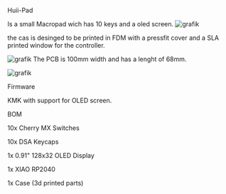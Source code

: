 Huii-Pad

Is a small Macropad wich has 10 keys and a oled screen.
![grafik](https://github.com/user-attachments/assets/db4c3bf0-86e1-4da8-9672-227c14230413)

the cas is desinged to be printed in FDM with a pressfit cover and a SLA printed window for the controller.

![grafik](https://github.com/user-attachments/assets/300e2016-51e7-4436-9415-e89a64040f84)
The PCB is 100mm width and has a lenght of 68mm.

![grafik](https://github.com/user-attachments/assets/c89ea751-4082-459e-bd32-47e1f77dd3e0)

Firmware

KMK with support for OLED screen.

BOM

10x Cherry MX Switches

10x DSA Keycaps

1x 0.91" 128x32 OLED Display

1x XIAO RP2040

1x Case (3d printed parts)  
  

